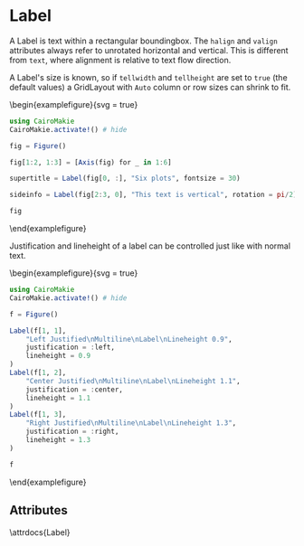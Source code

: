 

# Label

A Label is text within a rectangular boundingbox.
The `halign` and `valign` attributes always refer to unrotated horizontal and vertical.
This is different from `text`, where alignment is relative to text flow direction.

A Label's size is known, so if `tellwidth` and `tellheight` are set to `true` (the default values) a GridLayout with `Auto` column or row sizes can shrink to fit.

\begin{examplefigure}{svg = true}
```julia
using CairoMakie
CairoMakie.activate!() # hide

fig = Figure()

fig[1:2, 1:3] = [Axis(fig) for _ in 1:6]

supertitle = Label(fig[0, :], "Six plots", fontsize = 30)

sideinfo = Label(fig[2:3, 0], "This text is vertical", rotation = pi/2)

fig
```
\end{examplefigure}

Justification and lineheight of a label can be controlled just like with normal text.

\begin{examplefigure}{svg = true}
```julia
using CairoMakie
CairoMakie.activate!() # hide

f = Figure()

Label(f[1, 1],
    "Left Justified\nMultiline\nLabel\nLineheight 0.9",
    justification = :left,
    lineheight = 0.9
)
Label(f[1, 2],
    "Center Justified\nMultiline\nLabel\nLineheight 1.1",
    justification = :center,
    lineheight = 1.1
)
Label(f[1, 3],
    "Right Justified\nMultiline\nLabel\nLineheight 1.3",
    justification = :right,
    lineheight = 1.3
)

f
```
\end{examplefigure}

## Attributes

\attrdocs{Label}
